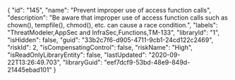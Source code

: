 {
  "id": "145",
  "name": "Prevent improper use of access function calls",
  "description": "Be aware that improper use of access function calls such as chown(), tempfile(), chmod(), etc. can cause a race condition.",
  "labels": "ThreatModeler,AppSec and InfraSec,Functions,TM-133",
  "libraryId": "1",
  "isHidden": false,
  "guid": "33b2c7f6-d905-4711-9cb1-24cd122c2469",
  "riskId": 2,
  "isCompensatingControl": false,
  "riskName": "High",
  "isReadOnlyLibraryEntity": false,
  "lastUpdated": "2020-09-22T13:26:49.703",
  "libraryGuid": "eef7dcf9-53bd-48e9-849d-21445ebad101"
}